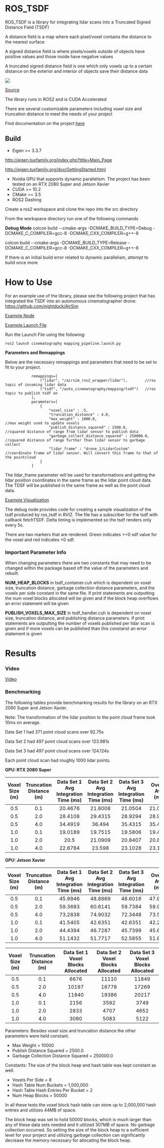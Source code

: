 # ROS_TSDF

ROS_TSDF is a library for integrating lidar scans into a Truncated Signed Distance Field (TSDF)

A distance field is a map where each pixel/voxel contains the distance to the nearest surface

A signed distance field is where pixels/voxels outside of objects have positive values and those inside have negative values

A truncated signed distance field is one which only voxels up to a certain distance on the exterior and interior of objects save their distance data

![](https://github.com/naraharip2017/ros_tsdf/blob/main/docs/images/TSDF.JPG)

[Source](https://www.researchgate.net/publication/276120886_Real-time_large-scale_dense_RGB-D_SLAM_with_volumetric_fusion)

The library runs in ROS2 and is CUDA Accelerated

There are several customizable parameters including voxel size and truncation distance to meet the needs of your project

Find documentation on the project [here](https://github.com/naraharip2017/ros_tsdf/wiki)

## Build
* Eigen >= 3.3.7

http://eigen.tuxfamily.org/index.php?title=Main_Page

http://eigen.tuxfamily.org/dox/GettingStarted.html

* Nvidia GPU that supports dynamic parallelism. The project has been tested on an RTX 2080 Super and Jetson Xavier
* CUDA >= 10.2
* CMake >= 3.5
* ROS2 Dashing

Create a ros2 workspace and clone the repo into the src directory

From the workspace directory run one of the following commands

**Debug Mode**
colcon build --cmake-args -DCMAKE_BUILD_TYPE=Debug -DCMAKE_C_COMPILER=gcc-8 -DCMAKE_CXX_COMPILER=g++-8

colcon build --cmake-args -DCMAKE_BUILD_TYPE=Release -DCMAKE_C_COMPILER=gcc-8 -DCMAKE_CXX_COMPILER=g++-8

If there is an initial build error related to dynamic parallelism, attempt to build once more

# How to Use
For an example use of the library, please see the following project that has integrated the TSDF into an autonomous cinematographer drone: https://github.com/nightduck/AirSim

[Example Node](https://github.com/nightduck/AirSim/blob/master/ros2/src/cinematography/src/mapping.cpp) 

[Example Launch File](https://github.com/nightduck/AirSim/blob/master/ros2/src/cinematography/launch/mapping_pipeline.launch.py)

Run the Launch File using the following:

```
ros2 launch cinematography mapping_pipeline.launch.py
```

**Parameters and Remappings**

Below are the necessary remappings and parameters that need to be set to fit to your project.

```
            remappings=[
                ("lidar", "/airsim_ros2_wrapper/lidar"),        //ros topic of incoming lidar data
                ("tsdf", "/auto_cinematography/mapping/tsdf")   //ros topic to publish tsdf on
            ],
            parameters=[
                {
                    "voxel_size" : .5,
                    "truncation_distance" : 4.0,
                    "max_weight" : 1000.0,                          //max weight used to update voxels
                    "publish_distance_squared" : 2500.0,            //squared distance of range from lidar sensor to publish data
                    "garbage_collect_distance_squared" : 250000.0,  //squared distance of range further than lidar sensor to garbage collect
                    "lidar_frame" : "drone_1/LidarCustom"           //coordinate frame of lidar sensor. Will convert this frame to that of the pointcloud
                }
            ]
```

The lidar_frame parameter will be used for transformations and getting the lidar position coordinates in the same frame as the lidar point cloud data. The TDSF will be published in the same frame as well as the point cloud data.

[Example Visualization](https://github.com/nightduck/AirSim/blob/master/ros2/src/cinematography/src/debug_viz.cpp)


The debug node provides code for creating a sample visualization of the tsdf produced by ros_tsdf in RVIZ. The file has a subscriber for the tsdf with callback fetchTSDF. Delta timing is implemented so the tsdf renders only every 5s. 

There are two markers that are rendered. Green indicates >=0 sdf value for the voxel and red indicates <0 sdf.

### Important Parameter Info

When changing parameters there are two constants that may need to be changed within the package based off the value of the parameters and rebuilt. 

**NUM_HEAP_BLOCKS** in tsdf_container.cuh which is dependent on voxel size, truncation distance, garbage collection distance parameters, and the voxels per side constant in the same file. If print statements are outputting the num voxel blocks allocated will be given and if the block heap overflows an error statement will be given

**PUBLISH_VOXELS_MAX_SIZE** in tsdf_handler.cuh is dependent on voxel size, truncation distance, and publishing distance parameters. If print statements are outputting the number of voxels published per lidar scan is given and if more voxels can be published than this constanst an error statement is given

# Results

### Video

[Video](https://drive.google.com/file/d/1glo0S-R8TF7CJ6kA4jXBjla7fYrR4uyS/view?usp=sharing)

### Benchmarking

The following tables provide benchmarking results for the library on an RTX 2080 Super and Jetson Xavier.

Note: The transformation of the lidar position to the point cloud frame took 10ms on average.

Data Set 1 had 371 point cloud scans over 92.75s 

Data Set 2 had 497 point cloud scans over 123.981s

Data Set 3 had 497 point cloud scans over 124.124s 

Each point cloud scan had roughly 1000 lidar points.

**GPU: RTX 2080 Super**

|Voxel Size (m) | Truncation Distance (m) | Data Set 1 Avg Integration Time (ms)|Data Set 2 Avg Integration Time (ms) | Data Set 3 Avg Integration Time (ms)| Overall Avg (ms)|
|:----:|:----:|:----:|:----:|:----:|:----:|
|0.5        | 0.1                 |20.4676             |21.6008                |21.0504         |21.0396 |
|0.5        | 2.0                 |28.4108             |29.4315                |28.9294         |28.9293 |
|0.5        | 4.0                 |34.4919             |36.494                 |35.4315         |35.4725 |
|1.0        | 0.1                 |19.0189             |19.7515                |19.5806         |19.4503 |
|1.0        | 2.0                 |20.5                |21.0909                |20.8407         |20.8105 |
|1.0        | 4.0                 |22.6784             |23.598                 |23.1028         |23.1236 |

**GPU: Jetson Xavier**

|Voxel Size (m) | Truncation Distance (m) | Data Set 1 Avg Integration Time (ms)|Data Set 2 Avg Integration Time (ms) | Data Set 3 Avg Integration Time (ms)| Overall Avg (ms)|
|:----:|:----:|:----:|:----:|:----:|:----:|
|0.5        | 0.1                 |45.9946             |48.8869                 |48.6016       |47.8277 |
|0.5        | 2.0                 |59.3693             |60.6141                 |59.7384       |59.9013 |
|0.5        | 4.0                 |73.2838             |74.9032                 |72.3448       |73.5106 |
|1.0        | 0.1                 |41.5405             |42.6351                 |42.6351       |42.2702 |
|1.0        | 2.0                 |44.4394             |46.7287                 |45.7399       |45.6360 |
|1.0        | 4.0                 |51.1432             |51.7717                 |52.5855       |51.8334 |


|Voxel Size (m) | Truncation Distance (m) |Data Set 1 Voxel Blocks Allocated| Data Set 2 Voxel Blocks Allocated|Data Set 3 Voxel Blocks Allocated |
|:----:|:----:|:----:|:----:|:----:|
|0.5        | 0.1                 |6676       |11110             |11849            |
|0.5        | 2.0                 |10197      |16778             |17269            |
|0.5        | 4.0                 |11840      |19386             |20217            |
|1.0        | 0.1                 |2156       |3592              |3749             |
|1.0        | 2.0                 |2833       |4707              |4652             |
|1.0        | 4.0                 |3080       |5083              |5122             |

Parameters: Besides voxel size and truncation distance the other parameters were held constant.

* Max Weight = 10000
* Publish Distance Squared = 2500.0
* Garbage Collection Distance Squared = 250000.0

Constants: The size of the block heap and hash table was kept constant as well.

* Voxels Per Side = 8
* Hash Table Num Buckets = 1,000,000
* Hash Table Hash Entries Per Bucket = 2
* Num Heap Blocks = 50000

In all these tests the voxel block hash table can store up to 2,000,000 hash entries and utilizes 44MB of space.

The block heap was set to hold 50000 blocks, which is much larger than any of these data sets needed and it utilized 307MB of space. No garbage collection occurred. So setting the size of the block heap to a sufficient level for your project and utilizing garbage collection can significantly decrease the memory necessary for allocating the block heap.
